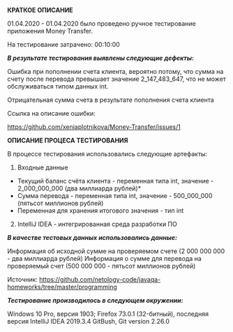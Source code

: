**КРАТКОЕ ОПИСАНИЕ**

01.04.2020 - 01.04.2020 было проведено ручное тестирование приложения Money Transfer.

На тестирование затрачено: 00:10:00

***В результате тестирования выявлены следующие дефекты:***

Ошибка при пополнении счета клиента, вероятно потому, что сумма на счету после перевода превышает значение 2_147_483_647, что не может обслуживаться типом данных int. 

Отрицательная сумма счета в результате пополнения счета клиента

Ссылка на описание ошибки:

https://github.com/xeniaplotnikova/Money-Transfer/issues/1


**ОПИСАНИЕ ПРОЦЕСА ТЕСТИРОВАНИЯ**

В процессе тестирования использовались следующие артефакты:

1. Входные данные

  - Текущий баланс счёта клиента - переменная типа int, значение - 2_000_000_000 (два миллиарда рублей)*
  - Сумма перевода - переменная типа int, значение - 500_000_000 (пятьсот миллионов рублей)
  - Переменная для хранения итогового значения - тип int

2. IntelliJ IDEA - интегрированная среда разработки ПО

***В качестве тестовых данных использовались данные:***

Информация об исходной сумме на проверяемом счете (2 000 000 000 - два миллиарда рублей)
Информация о сумме для перевода на проверяемый счет (500 000 000 - пятьсот миллионов рублей)

Источник: https://github.com/netology-code/javaqa-homeworks/tree/master/programming

***Тестирование производилось в следующем окружении:***

Windows 10 Pro, версия 1903; Firefox 73.0.1 (32-битный), последняя версия
IntelliJ IDEA 2019.3.4
GitBush, Git version 2.26.0

